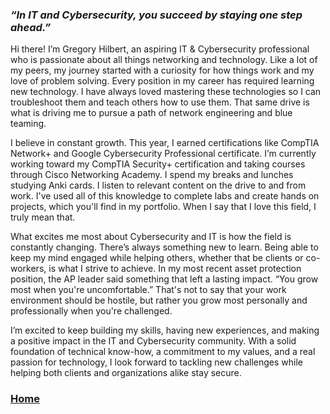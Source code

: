 ### ***“In IT and Cybersecurity, you succeed by staying one step ahead.”***

Hi there! I’m Gregory Hilbert, an aspiring IT & Cybersecurity professional who is passionate about all things networking and technology. Like a lot of my peers, my journey started with a curiosity for how things work and my love of problem solving. Every position in my career has required learning new technology. I have always loved mastering these technologies so I can troubleshoot them and teach others how to use them. That same drive is what is driving me to pursue a path of network engineering and blue teaming. 

I believe in constant growth. This year, I earned certifications like CompTIA Network+ and Google Cybersecurity Professional certificate. I’m currently working toward my CompTIA Security+ certification and taking courses through Cisco Networking Academy. I spend my breaks and lunches studying Anki cards. I listen to relevant content on the drive to and from work. I've used all of this knowledge to complete labs and create hands on projects, which you'll find in my portfolio. When I say that I love this field, I truly mean that.

What excites me most about Cybersecurity and IT is how the field is constantly changing. There’s always something new to learn. Being able to keep my mind engaged while helping others, whether that be clients or co-workers, is what I strive to achieve. In my most recent asset protection position, the AP leader said something that left a lasting impact. “You grow most when you're uncomfortable.” That's not to say that your work environment should be hostile, but rather you grow most personally and professionally when you're challenged. 

I’m excited to keep building my skills, having new experiences, and making a positive impact in the IT and Cybersecurity community. With a solid foundation of technical know-how, a commitment to my values, and a real passion for technology, I look forward to tackling new challenges while helping both clients and organizations alike stay secure. 

### [Home](index.md) 
